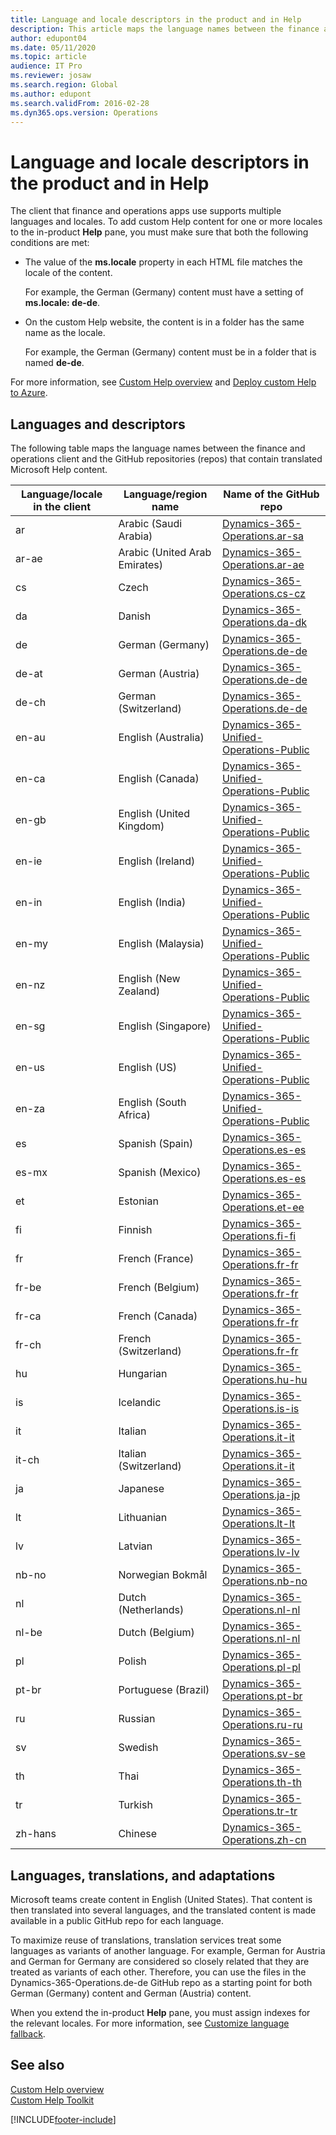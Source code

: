 ```yaml
---
title: Language and locale descriptors in the product and in Help
description: This article maps the language names between the finance and operations client and the GitHub repos that contain translated Microsoft Help content.
author: edupont04
ms.date: 05/11/2020
ms.topic: article
audience: IT Pro
ms.reviewer: josaw
ms.search.region: Global
ms.author: edupont
ms.search.validFrom: 2016-02-28
ms.dyn365.ops.version: Operations
---
```


# Language and locale descriptors in the product and in Help

The client that finance and operations apps use supports multiple languages and locales. To add custom Help content for one or more locales to the in-product **Help** pane, you must make sure that both the following conditions are met:

- The value of the **ms.locale** property in each HTML file matches the locale of the content.

    For example, the German (Germany) content must have a setting of **ms.locale: de-de**.

- On the custom Help website, the content is in a folder has the same name as the locale.

    For example, the German (Germany) content must be in a folder that is named **de-de**.

For more information, see [Custom Help overview](custom-help-overview.md) and [Deploy custom Help to Azure](walkthrough-help-azure.md).

## Languages and descriptors

The following table maps the language names between the finance and operations client and the GitHub repositories (repos) that contain translated Microsoft Help content.

| Language/locale in the client | Language/region name | Name of the GitHub repo |
|-------------------------------|----------------------|-------------------------|
| ar | Arabic (Saudi Arabia) | [Dynamics-365-Operations.ar-sa](https://github.com/MicrosoftDocs/Dynamics-365-Operations.ar-sa) |
| ar-ae | Arabic (United Arab Emirates) | [Dynamics-365-Operations.ar-ae](https://github.com/MicrosoftDocs/Dynamics-365-Operations.ar-sa) |
| cs | Czech | [Dynamics-365-Operations.cs-cz](https://github.com/MicrosoftDocs/Dynamics-365-Operations.cs-cz) |
| da | Danish | [Dynamics-365-Operations.da-dk](https://github.com/MicrosoftDocs/Dynamics-365-Operations.da-dk/) |
| de | German (Germany) | [Dynamics-365-Operations.de-de](https://github.com/MicrosoftDocs/Dynamics-365-Operations.de-de) |
| de-at | German (Austria) | [Dynamics-365-Operations.de-de](https://github.com/MicrosoftDocs/Dynamics-365-Operations.de-de) |
| de-ch | German (Switzerland) | [Dynamics-365-Operations.de-de](https://github.com/MicrosoftDocs/Dynamics-365-Operations.de-de) |
| en-au | English (Australia) | [Dynamics-365-Unified-Operations-Public](https://github.com/MicrosoftDocs/Dynamics-365-Unified-Operations-Public) |
| en-ca | English (Canada) | [Dynamics-365-Unified-Operations-Public](https://github.com/MicrosoftDocs/Dynamics-365-Unified-Operations-Public) |
| en-gb | English (United Kingdom) | [Dynamics-365-Unified-Operations-Public](https://github.com/MicrosoftDocs/Dynamics-365-Unified-Operations-Public) |
| en-ie | English (Ireland) | [Dynamics-365-Unified-Operations-Public](https://github.com/MicrosoftDocs/Dynamics-365-Unified-Operations-Public) |
| en-in | English (India) | [Dynamics-365-Unified-Operations-Public](https://github.com/MicrosoftDocs/Dynamics-365-Unified-Operations-Public) |
| en-my | English (Malaysia) | [Dynamics-365-Unified-Operations-Public](https://github.com/MicrosoftDocs/Dynamics-365-Unified-Operations-Public) |
| en-nz | English (New Zealand) | [Dynamics-365-Unified-Operations-Public](https://github.com/MicrosoftDocs/Dynamics-365-Unified-Operations-Public) |
| en-sg | English (Singapore) | [Dynamics-365-Unified-Operations-Public](https://github.com/MicrosoftDocs/Dynamics-365-Unified-Operations-Public) |
| en-us | English (US) | [Dynamics-365-Unified-Operations-Public](https://github.com/MicrosoftDocs/Dynamics-365-Unified-Operations-Public) |
| en-za | English (South Africa) | [Dynamics-365-Unified-Operations-Public](https://github.com/MicrosoftDocs/Dynamics-365-Unified-Operations-Public) |
| es | Spanish (Spain) | [Dynamics-365-Operations.es-es](https://github.com/MicrosoftDocs/Dynamics-365-Operations.es-es) |
| es-mx | Spanish (Mexico) | [Dynamics-365-Operations.es-es](https://github.com/MicrosoftDocs/Dynamics-365-Operations.es-es) |
| et | Estonian | [Dynamics-365-Operations.et-ee](https://github.com/MicrosoftDocs/Dynamics-365-Operations.et-ee) |
| fi | Finnish | [Dynamics-365-Operations.fi-fi](https://github.com/MicrosoftDocs/Dynamics-365-Operations.fi-fi) |
| fr | French (France) | [Dynamics-365-Operations.fr-fr](https://github.com/MicrosoftDocs/Dynamics-365-Operations.fr-fr) |
| fr-be | French (Belgium) | [Dynamics-365-Operations.fr-fr](https://github.com/MicrosoftDocs/Dynamics-365-Operations.fr-fr) |
| fr-ca | French (Canada) | [Dynamics-365-Operations.fr-fr](https://github.com/MicrosoftDocs/Dynamics-365-Operations.fr-fr) |
| fr-ch | French (Switzerland) | [Dynamics-365-Operations.fr-fr](https://github.com/MicrosoftDocs/Dynamics-365-Operations.fr-fr) |
| hu | Hungarian | [Dynamics-365-Operations.hu-hu](https://github.com/MicrosoftDocs/Dynamics-365-Operations.hu-hu) |
| is | Icelandic | [Dynamics-365-Operations.is-is](https://github.com/MicrosoftDocs/Dynamics-365-Operations.is-is) |
| it | Italian | [Dynamics-365-Operations.it-it](https://github.com/MicrosoftDocs/Dynamics-365-Operations.it-it) |
| it-ch | Italian (Switzerland) | [Dynamics-365-Operations.it-it](https://github.com/MicrosoftDocs/Dynamics-365-Operations.it-it) |
| ja | Japanese | [Dynamics-365-Operations.ja-jp](https://github.com/MicrosoftDocs/Dynamics-365-Operations.ja-jp) |
| lt | Lithuanian | [Dynamics-365-Operations.lt-lt](https://github.com/MicrosoftDocs/Dynamics-365-Operations.lt-lt) |
| lv | Latvian | [Dynamics-365-Operations.lv-lv](https://github.com/MicrosoftDocs/Dynamics-365-Operations.lv-lv) |
| nb-no | Norwegian Bokmål | [Dynamics-365-Operations.nb-no](https://github.com/MicrosoftDocs/Dynamics-365-Operations.nb-no) |
| nl | Dutch (Netherlands) | [Dynamics-365-Operations.nl-nl](https://github.com/MicrosoftDocs/Dynamics-365-Operations.nl-nl) |
| nl-be | Dutch (Belgium) | [Dynamics-365-Operations.nl-nl](https://github.com/MicrosoftDocs/Dynamics-365-Operations.nl-nl) |
| pl | Polish | [Dynamics-365-Operations.pl-pl](https://github.com/MicrosoftDocs/Dynamics-365-Operations.pl-pl) |
| pt-br | Portuguese (Brazil) | [Dynamics-365-Operations.pt-br](https://github.com/MicrosoftDocs/Dynamics-365-Operations.pt-br) |
| ru | Russian | [Dynamics-365-Operations.ru-ru](https://github.com/MicrosoftDocs/Dynamics-365-Operations.ru-ru) |
| sv | Swedish | [Dynamics-365-Operations.sv-se](https://github.com/MicrosoftDocs/Dynamics-365-Operations.sv-se) |
| th | Thai | [Dynamics-365-Operations.th-th](https://github.com/MicrosoftDocs/Dynamics-365-Operations.th-th) |
| tr | Turkish | [Dynamics-365-Operations.tr-tr](https://github.com/MicrosoftDocs/Dynamics-365-Operations.tr-tr) |
| zh-hans | Chinese | [Dynamics-365-Operations.zh-cn](https://github.com/MicrosoftDocs/Dynamics-365-Operations.zh-cn) |

## Languages, translations, and adaptations

Microsoft teams create content in English (United States). That content is then translated into several languages, and the translated content is made available in a public GitHub repo for each language.

To maximize reuse of translations, translation services treat some languages as variants of another language. For example, German for Austria and German for Germany are considered so closely related that they are treated as variants of each other. Therefore, you can use the files in the Dynamics-365-Operations.de-de GitHub repo as a starting point for both German (Germany) content and German (Austria) content.

When you extend the in-product **Help** pane, you must assign indexes for the relevant locales. For more information, see [Customize language fallback](connect-help-pane.md#customize-language-fallback).

## See also

[Custom Help overview](custom-help-overview.md)  
[Custom Help Toolkit](custom-help-toolkit.md)


[!INCLUDE[footer-include](../../../includes/footer-banner.md)]
